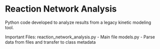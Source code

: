 # Reaction Network Analysis

Python code developed to analyze results from a legacy kinetic modeling tool.

Important Files:
  reaction_network_analysis.py - Main file
  models.py - Parse data from files and transfer to class metadata 

